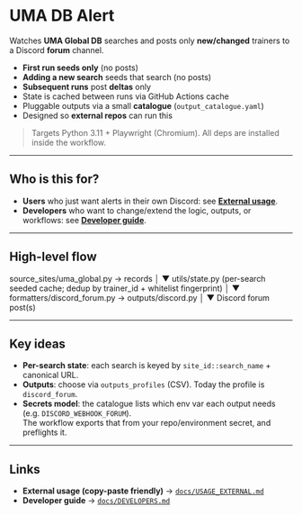 # UMA DB Alert

Watches **UMA Global DB** searches and posts only **new/changed** trainers to a Discord **forum** channel.

- **First run seeds only** (no posts)
- **Adding a new search** seeds that search (no posts)
- **Subsequent runs** post **deltas** only
- State is cached between runs via GitHub Actions cache
- Pluggable outputs via a small **catalogue** (`output_catalogue.yaml`)
- Designed so **external repos** can run this

> Targets Python 3.11 + Playwright (Chromium). All deps are installed inside the workflow.

---

## Who is this for?

- **Users** who just want alerts in their own Discord: see **[External usage](docs/USAGE_EXTERNAL.md)**.
- **Developers** who want to change/extend the logic, outputs, or workflows: see **[Developer guide](docs/DEVELOPERS.md)**.

---

## High-level flow

source_sites/uma_global.py → records
│
▼
utils/state.py (per-search seeded cache; dedup by trainer_id + whitelist fingerprint)
│
▼
formatters/discord_forum.py → outputs/discord.py
│
▼
Discord forum post(s)

---

## Key ideas

- **Per-search state**: each search is keyed by `site_id::search_name` + canonical URL.
- **Outputs**: choose via `outputs_profiles` (CSV). Today the profile is `discord_forum`.
- **Secrets model**: the catalogue lists which env var each output needs (e.g. `DISCORD_WEBHOOK_FORUM`).  
  The workflow exports that from your repo/environment secret, and preflights it.

---

## Links

- **External usage (copy-paste friendly)** → [`docs/USAGE_EXTERNAL.md`](docs/USAGE_EXTERNAL.md)  
- **Developer guide** → [`docs/DEVELOPERS.md`](docs/DEVELOPERS.md)
